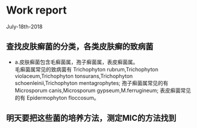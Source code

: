 # Work report  
July-18th-2018  
## 查找皮肤癣菌的分类，各类皮肤癣的致病菌  
* a.皮肤癣菌包含毛癣菌属，孢子癣菌属，表皮癣菌属。  
毛癣菌属常见的致病菌有 Trichophyton rubrum,Trichophyton violaceum,Trichophyton tonsurans,Trichophyton schoenleinii,Trichophyton mentagrophytes;
孢子癣菌属常见的有 Microsporum canis,Microsporum gypseum,M.ferrugineum;
表皮癣菌常见的有 Epidermophyton floccosum。  
## 明天要把这些菌的培养方法，测定MIC的方法找到

